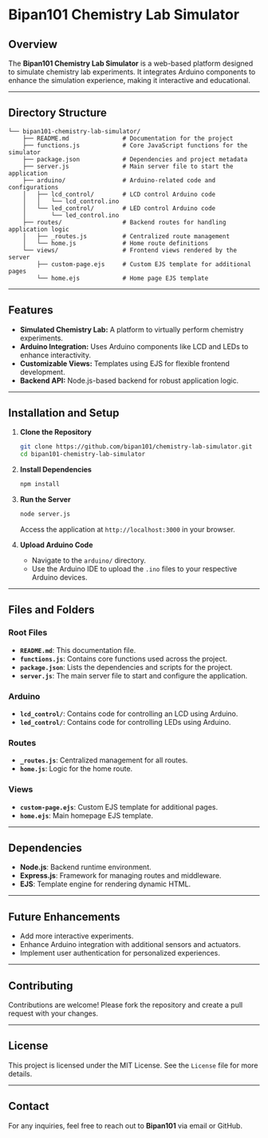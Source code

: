 # Bipan101 Chemistry Lab Simulator

## Overview
The **Bipan101 Chemistry Lab Simulator** is a web-based platform designed to simulate chemistry lab experiments. It integrates Arduino components to enhance the simulation experience, making it interactive and educational.

---

## Directory Structure
```
└── bipan101-chemistry-lab-simulator/
    ├── README.md               # Documentation for the project
    ├── functions.js            # Core JavaScript functions for the simulator
    ├── package.json            # Dependencies and project metadata
    ├── server.js               # Main server file to start the application
    ├── arduino/                # Arduino-related code and configurations
    │   ├── lcd_control/        # LCD control Arduino code
    │   │   └── lcd_control.ino
    │   └── led_control/        # LED control Arduino code
    │       └── led_control.ino
    ├── routes/                 # Backend routes for handling application logic
    │   ├── _routes.js          # Centralized route management
    │   └── home.js             # Home route definitions
    └── views/                  # Frontend views rendered by the server
        ├── custom-page.ejs     # Custom EJS template for additional pages
        └── home.ejs            # Home page EJS template
```

---

## Features
- **Simulated Chemistry Lab:** A platform to virtually perform chemistry experiments.
- **Arduino Integration:** Uses Arduino components like LCD and LEDs to enhance interactivity.
- **Customizable Views:** Templates using EJS for flexible frontend development.
- **Backend API:** Node.js-based backend for robust application logic.

---

## Installation and Setup

1. **Clone the Repository**
   ```bash
   git clone https://github.com/bipan101/chemistry-lab-simulator.git
   cd bipan101-chemistry-lab-simulator
   ```

2. **Install Dependencies**
   ```bash
   npm install
   ```

3. **Run the Server**
   ```bash
   node server.js
   ```
   Access the application at `http://localhost:3000` in your browser.

4. **Upload Arduino Code**
   - Navigate to the `arduino/` directory.
   - Use the Arduino IDE to upload the `.ino` files to your respective Arduino devices.

---

## Files and Folders

### Root Files
- **`README.md`**: This documentation file.
- **`functions.js`**: Contains core functions used across the project.
- **`package.json`**: Lists the dependencies and scripts for the project.
- **`server.js`**: The main server file to start and configure the application.

### Arduino
- **`lcd_control/`**: Contains code for controlling an LCD using Arduino.
- **`led_control/`**: Contains code for controlling LEDs using Arduino.

### Routes
- **`_routes.js`**: Centralized management for all routes.
- **`home.js`**: Logic for the home route.

### Views
- **`custom-page.ejs`**: Custom EJS template for additional pages.
- **`home.ejs`**: Main homepage EJS template.

---

## Dependencies
- **Node.js**: Backend runtime environment.
- **Express.js**: Framework for managing routes and middleware.
- **EJS**: Template engine for rendering dynamic HTML.

---

## Future Enhancements
- Add more interactive experiments.
- Enhance Arduino integration with additional sensors and actuators.
- Implement user authentication for personalized experiences.

---

## Contributing
Contributions are welcome! Please fork the repository and create a pull request with your changes.

---

## License
This project is licensed under the MIT License. See the `License` file for more details.

---

## Contact
For any inquiries, feel free to reach out to **Bipan101** via email or GitHub.

